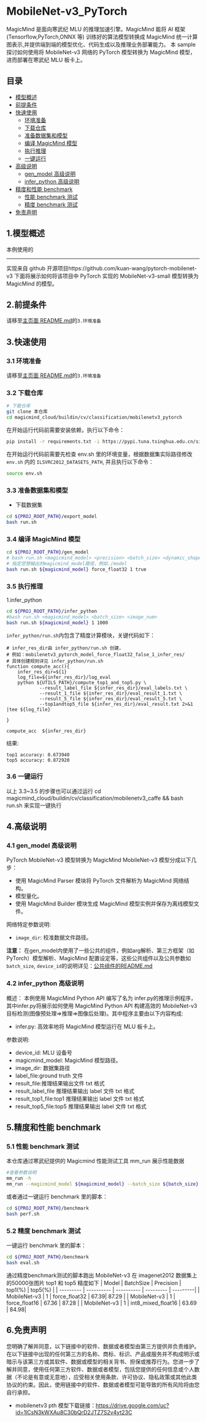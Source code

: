 # MobileNet-v3_PyTorch

MagicMind 是面向寒武纪 MLU 的推理加速引擎。MagicMind 能将 AI 框架(Tensorflow,PyTorch,ONNX 等)
训练好的算法模型转换成 MagicMind 统一计算图表示,并提供端到端的模型优化、代码生成以及推理业务部署能力。
本 sample 探讨如何使用将 MobileNet-v3 网络的 PyTorch 模型转换为 MagicMind 模型，进而部署在寒武纪 MLU 板卡上。

## 目录

- [模型概述](#1模型概述)
- [前提条件](#2前提条件)
- [快速使用](#3快速使用)
  - [环境准备](#31-环境准备)
  - [下载仓库](#32-下载仓库)
  - [准备数据集和模型](#33-准备数据集和模型)
  - [编译 MagicMind 模型](#34-编译-magicmind-模型)
  - [执行推理](#35-执行推理)
  - [一键运行](#36-一键运行)
- [高级说明](#4高级说明)
  - [gen_model 高级说明](#41-gen_model-高级说明)
  - [infer_python 高级说明](#42-infer_python-高级说明)
- [精度和性能 benchmark](#5精度和性能-benchmark)
  - [性能 benchmark 测试](#51-性能-benchmark-测试)
  - [精度 benchmark 测试](#52-精度-benchmark-测试)
- [免责声明](#6免责声明)

## 1.模型概述

本例使用的 

------------

 实现来自 github 开源项目https://github.com/kuan-wang/pytorch-mobilenet-v3 下面将展示如何将该项目中 PyTorch 实现的 MobileNet-v3-small 模型转换为 MagicMind 的模型。

## 2.前提条件

请移至[主页面 README.md](../../../../README.md)的`3.环境准备`

## 3.快速使用

### 3.1 环境准备

请移至[主页面 README.md](../../../../README.md)的`3.环境准备`

### 3.2 下载仓库

```bash
# 下载仓库
git clone 本仓库
cd magicmind_cloud/buildin/cv/classification/mobilenetv3_pytorch
```
在开始运行代码前需要安装依赖，执行以下命令：
```bash
pip install -r requirements.txt -i https://pypi.tuna.tsinghua.edu.cn/simple/ -f https://download.pytorch.org/whl/torch_stable.html
```

在开始运行代码前需要先检查 env.sh 里的环境变量，根据数据集实际路径修改 `env.sh` 内的 `ILSVRC2012_DATASETS_PATH`, 并且执行以下命令：

```bash
source env.sh
```

### 3.3 准备数据集和模型

- 下载数据集

```bash
cd ${PROJ_ROOT_PATH}/export_model
bash run.sh
```

### 3.4 编译 MagicMind 模型

```bash
cd ${PROJ_ROOT_PATH}/gen_model
# bash run.sh <magicmind_model> <precision> <batch_size> <dynamic_shape>
# 指定您想输出的magicmind_model路径，例如./model
bash run.sh ${magicmind_model} force_float32 1 true
```

### 3.5 执行推理

1.infer_python

```bash
cd ${PROJ_ROOT_PATH}/infer_python
#bash run.sh <magicmind_model> <batch_size> <image_num>
bash run.sh ${magicmind_model} 1 1000 

```

`infer_python/run.sh`内包含了精度计算模块，关键代码如下：
```
# infer_res_dir由 infer_python/run.sh 创建，
# 例如：mobilenetv3_pytorch_model_force_float32_false_1_infer_res/
# 具体创建规则详见 infer_python/run.sh
function compute_acc(){
    infer_res_dir=${1}
    log_file=${infer_res_dir}/log_eval
    python ${UTILS_PATH}/compute_top1_and_top5.py \
            --result_label_file ${infer_res_dir}/eval_labels.txt \
            --result_1_file ${infer_res_dir}/eval_result_1.txt \
            --result_5_file ${infer_res_dir}/eval_result_5.txt \
            --top1andtop5_file ${infer_res_dir}/eval_result.txt 2>&1 |tee ${log_file}

}

compute_acc  ${infer_res_dir}

```

结果:

```
top1 accuracy: 0.673940
top5 accuracy: 0.872920
```

### 3.6 一键运行

以上 3.3~3.5 的步骤也可以通过运行 cd magicmind_cloud/buildin/cv/classification/mobilenetv3_caffe && bash run.sh 来实现一键执行

## 4.高级说明

### 4.1 gen_model 高级说明

PyTorch MobileNet-v3 模型转换为 MagicMind MobileNet-v3 模型分成以下几步：

- 使用 MagicMind Parser 模块将 PyTorch 文件解析为 MagicMind 网络结构。
- 模型量化。
- 使用 MagicMind Builder 模块生成 MagicMind 模型实例并保存为离线模型文件。

网络特定参数说明:
- `image_dir`: 校准数据文件路径。

**注意：**
在gen_model内使用了一些公共的组件，例如arg解析、第三方框架（如PyTorch）模型解析、MagicMind 配置设定等，这些公共组件以及公共参数如`batch_size`, `device_id`的说明详见：[公共组件的README.md](../../../python_common/README.md)

### 4.2 infer_python 高级说明

概述：
本例使用 MagicMind Python API 编写了名为 infer.py的推理示例程序，其中infer.py将展示如何使用 MagicMind Python API 构建高效的 MobileNet-v3 目标检测(图像预处理=>推理=>图像后处理)。其中程序主要由以下内容构成:

- infer.py: 高效率地将 MagicMind 模型运行在 MLU 板卡上。

参数说明:
- device_id: MLU 设备号
- magicmind_model: MagicMind 模型路径。
- image_dir: 数据集路径
- label_file:ground truth 文件
- result_file:推理结果输出文件 txt 格式
- result_label_file 推理结果输出 label 文件 txt 格式
- result_top1_file:top1 推理结果输出 label 文件 txt 格式
- result_top5_file:top5 推理结果输出 label 文件 txt 格式

## 5.精度和性能 benchmark

### 5.1 性能 benchmark 测试

本仓库通过寒武纪提供的 Magicmind 性能测试工具 mm_run 展示性能数据

```bash
#查看参数说明
mm_run -h
mm_run --magicmind_model ${magicmind_model} --batch_size ${batch_size} --iterations 1000
```

或者通过一键运行 benchmark 里的脚本：

```bash
cd ${PROJ_ROOT_PATH}/benchmark
bash perf.sh
```

### 5.2 精度 benchmark 测试

一键运行 benchmark 里的脚本：

```bash
cd ${PROJ_ROOT_PATH}/benchmark
bash eval.sh
```

通过精度benchmark测试的脚本跑出 MobileNet-v3 在 imagenet2012 数据集上的50000张图片 top1 和 top5 精度如下
| Model | BatchSize | Precision | top1(%) | top5(%) |
| --------- | ---------- | ---------- | --------- | ---------|
| MobileNet-v3 | 1 | force_float32 | 67.39| 87.29 | 
| MobileNet-v3 | 1 | force_float16 | 67.36 | 87.28 | 
| MobileNet-v3 | 1 | int8_mixed_float16 | 63.69 | 84.98| 

## 6.免责声明

您明确了解并同意，以下链接中的软件、数据或者模型由第三方提供并负责维护。在以下链接中出现的任何第三方的名称、商标、标识、产品或服务并不构成明示或暗示与该第三方或其软件、数据或模型的相关背书、担保或推荐行为。您进一步了解并同意，使用任何第三方软件、数据或者模型，包括您提供的任何信息或个人数据（不论是有意或无意地），应受相关使用条款、许可协议、隐私政策或其他此类协议的约束。因此，使用链接中的软件、数据或者模型可能导致的所有风险将由您自行承担。

- mobilenetv3 pth 模型下载链接：https://drive.google.com/uc?id=1lCsN3kWXAu8C30bQrD2JTZ7S2v4yt23C

